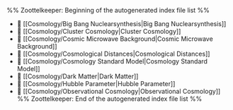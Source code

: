 %% Zoottelkeeper: Beginning of the autogenerated index file list  %%
- 📄 [[Cosmology/Big Bang Nuclearsynthesis|Big Bang Nuclearsynthesis]]
- 📄 [[Cosmology/Cluster Cosmology|Cluster Cosmology]]
- 📄 [[Cosmology/Cosmic Microwave Background|Cosmic Microwave Background]]
- 📄 [[Cosmology/Cosmological Distances|Cosmological Distances]]
- 📄 [[Cosmology/Cosmology Standard Model|Cosmology Standard Model]]
- 📄 [[Cosmology/Dark Matter|Dark Matter]]
- 📄 [[Cosmology/Hubble Parameter|Hubble Parameter]]
- 📄 [[Cosmology/Observational  Cosmology|Observational  Cosmology]]
%% Zoottelkeeper: End of the autogenerated index file list  %%
